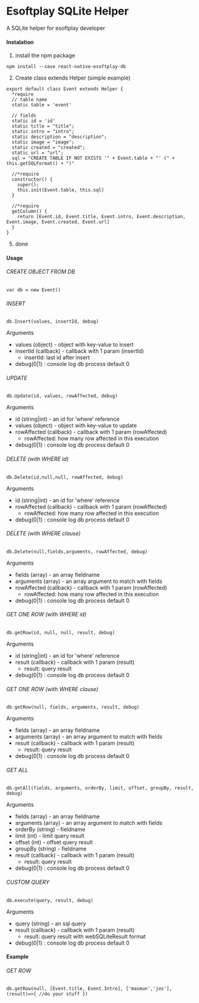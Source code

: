# Esoftplay SQLite Helper
A SQLite helper for esoftplay developer

#### Instalation
1. install the npm package
```
npm install --save react-native-esoftplay-db
```
2. Create class extends Helper (simple example)
```
export default class Event extends Helper {
  *require
  // table name
  static table = 'event'

  // fields
  static id = 'id'
  static title = "title";
  static intro = "intro";
  static description = "description";
  static image = "image";
  static created = "created";
  static url = "url";
  sql = "CREATE TABLE IF NOT EXISTS '" + Event.table + "' (" + this.getSQLFormat() + ")" 

  //*require
  constructor() {
    super();
    this.init(Event.table, this.sql)
  }

  //*require
  getColumn() {
    return [Event.id, Event.title, Event.intro, Event.description, Event.image, Event.created, Event.url]
  }
}

```
5. done

#### Usage

###### CREATE OBJECT FROM DB
```
var db = new Event()
```
###### INSERT
```
db.Insert(values, insertId, debug)
```
Arguments
- values (object) - object with key-value to insert
- insertId (callback) - callback with 1 param (insertId)
  - insertId: last id after insert
- debug(0|1) : console log db process default 0

###### UPDATE
```
db.Update(id, values, rowAffected, debug)

```
Arguments
- id (string|int) - an id for 'where' reference
- values (object) - object with key-value to update
- rowAffected (callback) - callback with 1 param (rowAffected)
  - rowAffected: how many row affected in this execution
- debug(0|1) : console log db process default 0

###### DELETE (with WHERE id)
```
db.Delete(id,null,null, rowAffected, debug)

```
Arguments
- id (string|int) - an id for 'where' reference
- rowAffected (callback) - callback with 1 param (rowAffected)
  - rowAffected: how many row affected in this execution
- debug(0|1) : console log db process default 0

###### DELETE (with WHERE clause)
```
db.Delete(null,fields,arguments, rowAffected, debug)

```
Arguments
- fields (array) - an array fieldname
- arguments (array) - an array argument to match with fields
- rowAffected (callback) - callback with 1 param (rowAffected)
  - rowAffected: how many row affected in this execution
- debug(0|1) : console log db process default 0

###### GET ONE ROW (with WHERE id)
```
db.getRow(id, null, null, result, debug)

```
Arguments
- id (string|int) - an id for 'where' reference
- result (callback) - callback with 1 param (result)
  - result: query result
- debug(0|1) : console log db process default 0

###### GET ONE ROW (with WHERE clause)
```
db.getRow(null, fields, arguments, result, debug)

```
Arguments
- fields (array) - an array fieldname
- arguments (array) - an array argument to match with fields
- result (callback) - callback with 1 param (result)
  - result: query result
- debug(0|1) : console log db process default 0

###### GET ALL 
```
db.getAll(fields, arguments, orderBy, limit, offset, groupBy, result, debug) 

```
Arguments
- fields (array) - an array fieldname
- arguments (array) - an array argument to match with fields
- orderBy (string) - fieldname
- limit (int) - limit query result
- offset (int) - offset query result
- groupBy (string) - fieldname
- result (callback) - callback with 1 param (result)
  - result: query result
- debug(0|1) : console log db process default 0

###### CUSTOM QUERY
```
db.execute(query, result, debug)

```
Arguments
- query (string) - an sql query
- result (callback) - callback with 1 param (result)
  - result: query result with webSQLiteResult format
- debug(0|1) : console log db process default 0


#### Example

###### GET ROW
```
db.getRow(null, [Event.title, Event.Intro], ['masmun','jos'], (result)=>{ //do your stuff })
```
